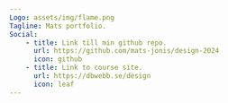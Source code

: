 ```yaml
---
Logo: assets/img/flame.png
Tagline: Mats portfolio.
Social:
    - title: Link till min github repo.
      url: https://github.com/mats-jonis/design-2024
      icon: github
    - title: Link to course site.
      url: https://dbwebb.se/design
      icon: leaf
---
```

